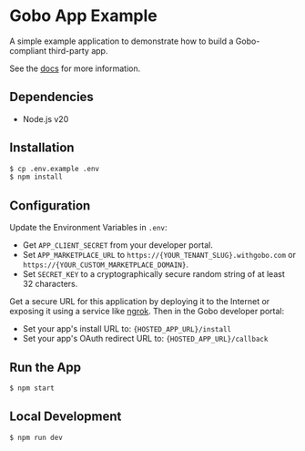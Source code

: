 # Gobo App Example

A simple example application to demonstrate how to build a Gobo-compliant third-party app.

See the [docs](https://docs.gobo.io) for more information.

## Dependencies

-   Node.js v20

## Installation

```bash
$ cp .env.example .env
$ npm install
```

## Configuration

Update the Environment Variables in `.env`:

-   Get `APP_CLIENT_SECRET` from your developer portal.
-   Set `APP_MARKETPLACE_URL` to `https://{YOUR_TENANT_SLUG}.withgobo.com` or `https://{YOUR_CUSTOM_MARKETPLACE_DOMAIN}`.
-   Set `SECRET_KEY` to a cryptographically secure random string of at least 32 characters.

Get a secure URL for this application by deploying it to the Internet or exposing it using a service like [ngrok](https://ngrok.com/). Then in the Gobo developer portal:

-   Set your app's install URL to: `{HOSTED_APP_URL}/install`
-   Set your app's OAuth redirect URL to: `{HOSTED_APP_URL}/callback`

## Run the App

```bash
$ npm start
```

## Local Development

```bash
$ npm run dev
```
